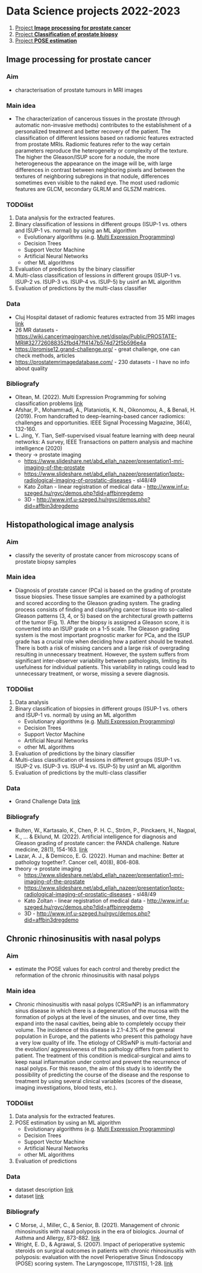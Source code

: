 # Data Science projects 2022-2023

1. [Project **Image processing for prostate cancer**](#image-processing-for-prostate-cancer)
2. [Project **Classification of prostate biopsy**](#histopathological-image-analysis)
3. [Project **POSE estimation**](#chronic-rhinosinusitis-with-nasal-polyps)

## Image processing for prostate cancer

### Aim

- characterisation of prostate tumours in MRI images

### Main idea

- The characterization of cancerous tissues in the prostate (through automatic non-invasive methods) contributes to the establishment of a personalized treatment and better recovery of the patient. The classification of different lessions based on radiomic features extracted from prostate MRIs. Radiomic features refer to the way certain parameters reproduce the heterogeneity or complexity of the texture. The higher the Gleason/ISUP score for a nodule, the more heterogeneous the appearance on the image will be, with large differences in contrast between neighboring pixels and between the textures of neighboring subregions in that nodule, differences sometimes even visible to the naked eye. The most used radiomic features are GLCM, secondary GLRLM and GLSZM matrices.


### TODOlist

1. Data analysis for the extracted features.
2. Binary classification of lessions in different groups (ISUP-1 vs. others and ISUP-1 vs. normal) by using an ML algorithm
    - Evolutionary algorithms (e.g. [Multi Expression Programming](http://mepx.org/))
    - Decision Trees
    - Support Vector Machine
    - Artificial Neural Networks
    - other ML algorithms
3. Evaluation of predictions by the binary classifier
4. Multi-class classification of lessions in different groups (ISUP-1 vs. ISUP-2 vs. ISUP-3 vs. ISUP-4 vs. ISUP-5) by usinf an ML algorithm
5. Evaluation of predictions by the multi-class classifier


### Data
- Cluj Hospital dataset of radiomic features extracted from 35 MRI images [link](DS-2022-2023\Data\radiomicFeatsCluj35.zip)
- 26 MR datasets - https://wiki.cancerimagingarchive.net/display/Public/PROSTATE-MRI#327726088352fbd47ff4147b574d72f5b596e4a
- https://promise12.grand-challenge.org/ - great challenge, one can check methods, articles
- https://prostatemrimagedatabase.com/ - 230 datasets - I have no info about quality


### Bibliografy
- Oltean, M. (2022). Multi Expression Programming for solving classification problems [link](https://www.researchgate.net/publication/359261779_Multi_Expression_Programming_for_solving_classification_problems)
- Afshar, P., Mohammadi, A., Plataniotis, K. N., Oikonomou, A., & Benali, H. (2019). From handcrafted to deep-learning-based cancer radiomics: challenges and opportunities. IEEE Signal Processing Magazine, 36(4), 132-160.
- L. Jing, Y. Tian, Self-supervised visual feature learning with deep neural networks: A survey, IEEE Transactions on pattern analysis and machine intelligence (2020)
- theory -> prostate imaging
    - https://www.slideshare.net/abd_ellah_nazeer/presentation1-mri-imaging-of-the-prostate
    - https://www.slideshare.net/abd_ellah_nazeer/presentation1pptx-radiological-imaging-of-prostatic-diseases - sl48/49
    - Kato Zoltan - linear registration of medical data - http://www.inf.u-szeged.hu/rgvc/demos.php?did=affbinregdemo
    - 3D - http://www.inf.u-szeged.hu/rgvc/demos.php?did=affbin3dregdemo



## Histopathological image analysis

### Aim
-  classify the severity of prostate cancer from microscopy scans of prostate biopsy samples

### Main idea
-  Diagnosis of prostate cancer (PCa) is based on the grading of prostate tissue biopsies. These tissue samples are examined by a pathologist and scored according to the Gleason grading system. The grading process consists of finding and classifying cancer tissue into so-called Gleason patterns (3, 4, or 5) based on the architectural growth patterns of the tumor (Fig. 1). After the biopsy is assigned a Gleason score, it is converted into an ISUP grade on a 1-5 scale. The Gleason grading system is the most important prognostic marker for PCa, and the ISUP grade has a crucial role when deciding how a patient should be treated. There is both a risk of missing cancers and a large risk of overgrading resulting in unnecessary treatment. However, the system suffers from significant inter-observer variability between pathologists, limiting its usefulness for individual patients. This variability in ratings could lead to unnecessary treatment, or worse, missing a severe diagnosis.


### TODOlist

1. Data analysis 
2. Binary classification of biopsies in different groups (ISUP-1 vs. others and ISUP-1 vs. normal) by using an ML algorithm
    - Evolutionary algorithms (e.g. [Multi Expression Programming](http://mepx.org/))
    - Decision Trees
    - Support Vector Machine
    - Artificial Neural Networks
    - other ML algorithms
3. Evaluation of predictions by the binary classifier
4. Multi-class classification of lessions in different groups (ISUP-1 vs. ISUP-2 vs. ISUP-3 vs. ISUP-4 vs. ISUP-5) by usinf an ML algorithm
5. Evaluation of predictions by the multi-class classifier


### Data
- Grand Challenge Data [link](https://www.kaggle.com/competitions/prostate-cancer-grade-assessment/data)


### Bibliografy
- Bulten, W., Kartasalo, K., Chen, P. H. C., Ström, P., Pinckaers, H., Nagpal, K., ... & Eklund, M. (2022). Artificial intelligence for diagnosis and Gleason grading of prostate cancer: the PANDA challenge. Nature medicine, 28(1), 154-163. [link](https://www.nature.com/articles/s41591-021-01620-2#Abs1)
- Lazar, A. J., & Demicco, E. G. (2022). Human and machine: Better at pathology together?. Cancer cell, 40(8), 806-808. 
- theory -> prostate imaging
    - https://www.slideshare.net/abd_ellah_nazeer/presentation1-mri-imaging-of-the-prostate
    - https://www.slideshare.net/abd_ellah_nazeer/presentation1pptx-radiological-imaging-of-prostatic-diseases - sl48/49
    - Kato Zoltan - linear registration of medical data - http://www.inf.u-szeged.hu/rgvc/demos.php?did=affbinregdemo
    - 3D - http://www.inf.u-szeged.hu/rgvc/demos.php?did=affbin3dregdemo



## Chronic rhinosinusitis with nasal polyps

### Aim

- estimate the POSE values for each control and thereby predict the reformation of the chronic rhinosinusitis with nasal polyps

### Main idea
- Chronic rhinosinusitis with nasal polyps (CRSwNP) is an inflammatory sinus disease in which there is a degeneration of the mucosa with the formation of polyps at the level of the sinuses, and over time, they expand into the nasal cavities, being able to completely occupy their volume. The incidence of this disease is 2.1-4.3% of the general population in Europe, and the patients who present this pathology have a very low quality of life. The etiology of CRSwNP is multi-factorial and the evolution/ aggressiveness of this pathology differs from patient to patient. The treatment of this condition is medical-surgical and aims to keep nasal inflammation under control and prevent the recurrence of nasal polyps. For this reason, the aim of this study is to identify the possibility of predicting the course of the disease and the response to treatment by using several clinical variables (scores of the disease, imaging investigations, blood tests, etc.).

### TODOlist

1. Data analysis for the extracted features.
2. POSE estimation by using an ML algorithm
    - Evolutionary algorithms (e.g. [Multi Expression Programming](http://mepx.org/))
    - Decision Trees
    - Support Vector Machine
    - Artificial Neural Networks
    - other ML algorithms
3. Evaluation of predictions 


### Data
- dataset description [link](DS-2022-2023\Data\polipozaDescription.docx)
- dataset [link](DS-2022-2023\Data\polipozaData.docx)

### Bibliografy
- C Morse, J., Miller, C., & Senior, B. (2021). Management of chronic rhinosinusitis with nasal polyposis in the era of biologics. Journal of Asthma and Allergy, 873-882. [link](https://www.ncbi.nlm.nih.gov/pmc/articles/PMC8285230/)
- Wright, E. D., & Agrawal, S. (2007). Impact of perioperative systemic steroids on surgical outcomes in patients with chronic rhinosinusitis with polyposis: evaluation with the novel Perioperative Sinus Endoscopy (POSE) scoring system. The Laryngoscope, 117(S115), 1-28. [link](https://onlinelibrary.wiley.com/doi/pdf/10.1097/MLG.0b013e31814842f8?casa_token=Z4SDfzZiFbIAAAAA:lEQa6OiSdL3QuN6q5Usw_yLjdU9c13AYe-UuTxlGGG2duz-xnDfPiOVnHeOxiZk9cNaZNyfz2AuhhZ4)